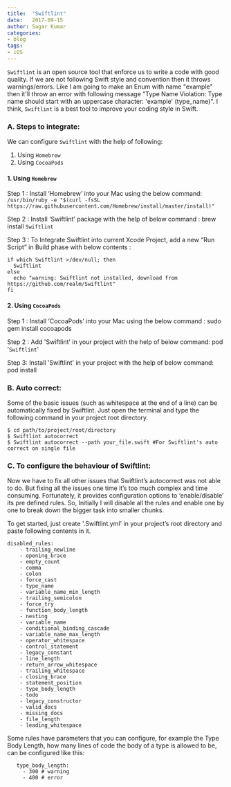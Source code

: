 ```yaml
---
title:  "Swiftlint"
date:   2017-09-15
author: Sagar Kumar
categories:
- blog
tags:
- iOS
---
```


```Swiftlint``` is an open source tool that enforce us to write a code with good quality. If we are not following Swift style and convention then it throws warnings/errors. Like I am going to make an Enum with name "example" then it'll throw an error with following message "Type Name Violation: Type name should start with an uppercase character: 'example' (type_name)". I think, ```Swiftlint``` is a best tool to improve your coding style in Swift.

### A. Steps to integrate:

We can configure ```Swiftlint``` with the help of following:
1. Using ```Homebrew```
2. Using ```CocoaPods```

#### 1. Using ```Homebrew```
Step 1 : Install ‘Homebrew’ into your Mac using the below command:
``` /usr/bin/ruby -e "$(curl -fsSL https://raw.githubusercontent.com/Homebrew/install/master/install)" ```

Step 2 : Install ‘Swiftlint’ package with the help of below command :
brew install ```Swiftlint```

Step 3 : To Integrate Swiftlint into current Xcode Project, add a new “Run Script” in Build phase with below contents :
```
if which Swiftlint >/dev/null; then
  Swiftlint
else
  echo "warning: Swiftlint not installed, download from https://github.com/realm/Swiftlint"
fi
```

#### 2. Using ```CocoaPods```
Step 1 : Install ‘CocoaPods’ into your Mac using the below command :
sudo gem install cocoapods

Step 2 : Add 'Swiftlint' in your project with the help of below command:
pod '```Swiftlint```'

Step 3: Install 'Swiftlint' in your project with the help of below command:
pod install

### B. Auto correct:

Some of the basic issues (such as whitespace at the end of a line) can be automatically fixed by Swiftlint. Just open the terminal and type the following command in your project root directory.
```
$ cd path/to/project/root/directory
$ Swiftlint autocorrect
$ Swiftlint autocorrect --path your_file.swift #For Swiftlint's auto correct on single file
```
### C. To configure the behaviour of Swiftlint:

Now we have to fix all other issues that Swiftlint’s autocorrect was not able to do. But fixing all the issues one time it’s too much complex and time consuming. Fortunately, it provides configuration options to ‘enable/disable’ its pre defined rules. So, Initially I will disable all the rules and enable one by one to break down the bigger task into smaller chunks.

To get started, just create '.Swiftlint.yml' in your project’s root directory and paste following contents in it.
```
disabled_rules:
    - trailing_newline
    - opening_brace
    - empty_count
    - comma
    - colon
    - force_cast
    - type_name
    - variable_name_min_length
    - trailing_semicolon
    - force_try
    - function_body_length
    - nesting
    - variable_name
    - conditional_binding_cascade
    - variable_name_max_length
    - operator_whitespace
    - control_statement
    - legacy_constant
    - line_length
    - return_arrow_whitespace
    - trailing_whitespace
    - closing_brace
    - statement_position
    - type_body_length
    - todo
    - legacy_constructor
    - valid_docs
    - missing_docs
    - file_length
    - leading_whitespace
  ```

 Some rules have parameters that you can configure, for example the Type Body Length, how many lines of code the body of a type is allowed to be, can be configured like this:
 
 ```
    type_body_length:
      - 300 # warning
      - 400 # error
 ```
